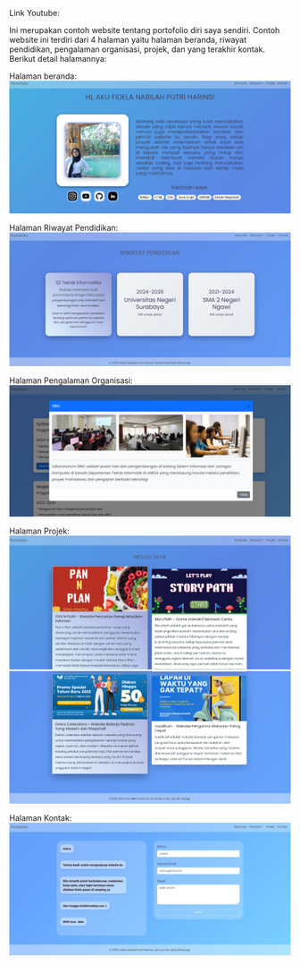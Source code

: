 Link Youtube:

Ini merupakan contoh website tentang portofolio diri saya sendiri. Contoh website ini terdiri dari 4 halaman yaitu halaman beranda, riwayat pendidikan, pengalaman organisasi, projek, dan yang terakhir kontak. Berikut detail halamannya:

Halaman beranda:
![alt text](https://github.com/delaaa06/website-porto/blob/main/Tampilan%20Website/beranda.png)

Halaman Riwayat Pendidikan:
![alt text](https://github.com/delaaa06/website-porto/blob/main/Tampilan%20Website/riwayat%20pendidikan.png)

Halaman Pengalaman Organisasi:
![alt text](https://github.com/delaaa06/website-porto/blob/main/Tampilan%20Website/pengalaman%20organisasi.png)

Halaman Projek:
![alt text](https://github.com/delaaa06/website-porto/blob/main/Tampilan%20Website/projek.png)
![alt text](https://github.com/delaaa06/website-porto/blob/main/Tampilan%20Website/projek%20_2.png)

Halaman Kontak:
![alt text](https://github.com/delaaa06/website-porto/blob/main/Tampilan%20Website/kontak.png)
